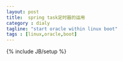 ```yaml
---
layout: post
title:  spring task定时器的运用
category : dialy
tagline: "start oracle within linux boot"
tags : [linux,oracle,boot]
---
```

{% include JB/setup %}

